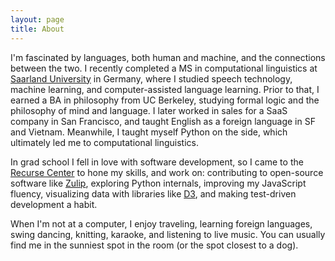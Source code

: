 ```yaml
---
layout: page
title: About
---
```


I'm fascinated by languages, both human and machine, and the connections between the two. I recently completed a MS in computational linguistics at [Saarland University](http://coli.uni-saarland.de) in Germany, where I studied speech technology, machine learning, and computer-assisted language learning. Prior to that, I earned a BA in philosophy from UC Berkeley, studying formal logic and the philosophy of mind and language. I later worked in sales for a SaaS company in San Francisco, and taught English as a foreign language in SF and Vietnam. Meanwhile, I taught myself Python on the side, which ultimately led me to computational linguistics.

In grad school I fell in love with software development, so I came to the [Recurse Center](http://www.recurse.com) to hone my skills, and work on: contributing to open-source software like [Zulip](http://www.zulip.org), exploring Python internals, improving my JavaScript fluency, visualizing data with libraries like [D3](http://d3js.org/), and making test-driven development a habit.

When I'm not at a computer, I enjoy traveling, learning foreign languages, swing dancing, knitting, karaoke, and listening to live music. You can usually find me in the sunniest spot in the room (or the spot closest to a dog).
